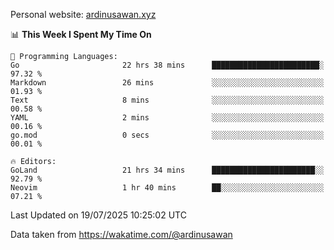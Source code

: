 Personal website: [ardinusawan.xyz](https://ardinusawan.xyz)

<!--START_SECTION:waka-->
📊 **This Week I Spent My Time On** 

```text
💬 Programming Languages: 
Go                       22 hrs 38 mins      ████████████████████████░   97.32 % 
Markdown                 26 mins             ░░░░░░░░░░░░░░░░░░░░░░░░░   01.93 % 
Text                     8 mins              ░░░░░░░░░░░░░░░░░░░░░░░░░   00.58 % 
YAML                     2 mins              ░░░░░░░░░░░░░░░░░░░░░░░░░   00.16 % 
go.mod                   0 secs              ░░░░░░░░░░░░░░░░░░░░░░░░░   00.01 % 

🔥 Editors: 
GoLand                   21 hrs 34 mins      ███████████████████████░░   92.79 % 
Neovim                   1 hr 40 mins        ██░░░░░░░░░░░░░░░░░░░░░░░   07.21 % 
```


 Last Updated on 19/07/2025 10:25:02 UTC
<!--END_SECTION:waka-->
Data taken from https://wakatime.com/@ardinusawan
